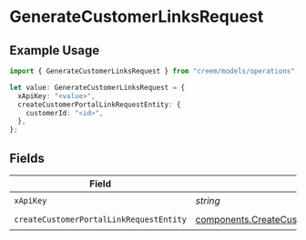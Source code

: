 # GenerateCustomerLinksRequest

## Example Usage

```typescript
import { GenerateCustomerLinksRequest } from "creem/models/operations";

let value: GenerateCustomerLinksRequest = {
  xApiKey: "<value>",
  createCustomerPortalLinkRequestEntity: {
    customerId: "<id>",
  },
};
```

## Fields

| Field                                                                                                                | Type                                                                                                                 | Required                                                                                                             | Description                                                                                                          |
| -------------------------------------------------------------------------------------------------------------------- | -------------------------------------------------------------------------------------------------------------------- | -------------------------------------------------------------------------------------------------------------------- | -------------------------------------------------------------------------------------------------------------------- |
| `xApiKey`                                                                                                            | *string*                                                                                                             | :heavy_check_mark:                                                                                                   | N/A                                                                                                                  |
| `createCustomerPortalLinkRequestEntity`                                                                              | [components.CreateCustomerPortalLinkRequestEntity](../../models/components/createcustomerportallinkrequestentity.md) | :heavy_check_mark:                                                                                                   | N/A                                                                                                                  |